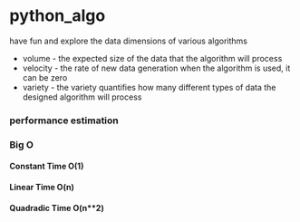 # python_algo
have fun and explore the data dimensions of various algorithms
* volume - the expected size of the data that the algorithm will process
* velocity - the rate of new data generation when the algorithm is used, it can be zero
* variety - the variety quantifies how many different types of data the designed algorithm will process

### performance estimation

### Big O
#### Constant Time O(1)
#### Linear Time O(n)
#### Quadradic Time O(n**2)
